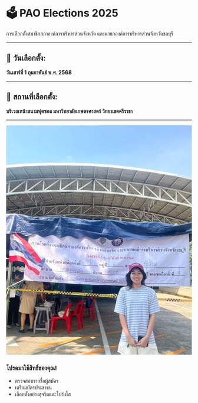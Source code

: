 # 🗳️ **PAO Elections 2025**  
การเลือกตั้งสมาชิกสภาองค์การบริหารส่วนจังหวัด และนายกองค์การบริหารส่วนจังหวัดชลบุรี

---

## 📅 **วันเลือกตั้ง:**  
**วันเสาร์ที่ 1 กุมภาพันธ์ พ.ศ. 2568**

---

## 📍 **สถานที่เลือกตั้ง:**  
**บริเวณหน้าสนามฟุตซอล มหาวิทยาลัยเกษตรศาสตร์ วิทยาเขตศรีราชา**

---

![Check-in](profile/check-in.jpg)

### **โปรดมาใช้สิทธิ์ของคุณ!**
- ตรวจสอบรายชื่อผู้สมัคร  
- เตรียมบัตรประชาชน  
- เลือกตั้งอย่างสุจริตและโปร่งใส  

